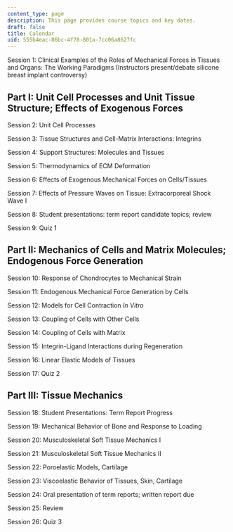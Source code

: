 ```yaml
---
content_type: page
description: This page provides course topics and key dates.
draft: false
title: Calendar
uid: 555b4eac-86bc-4f78-801a-7cc06a8627fc
---
```

Session 1: Clinical Examples of the Roles of Mechanical Forces in Tissues and Organs: The Working Paradigms (Instructors present/debate silicone breast implant controversy)

## Part I: Unit Cell Processes and Unit Tissue Structure; Effects of Exogenous Forces

Session 2: Unit Cell Processes

Session 3: Tissue Structures and Cell-Matrix Interactions: Integrins

Session 4: Support Structures: Molecules and Tissues

Session 5: Thermodynamics of ECM Deformation

Session 6: Effects of Exogenous Mechanical Forces on Cells/Tissues

Session 7: Effects of Pressure Waves on Tissue: Extracorporeal Shock Wave I

Session 8: Student presentations: term report candidate topics; review

Session 9: Quiz 1

## Part II: Mechanics of Cells and Matrix Molecules; Endogenous Force Generation

Session 10: Response of Chondrocytes to Mechanical Strain

Session 11: Endogenous Mechanical Force Generation by Cells

Session 12: Models for Cell Contraction *In Vitro*

Session 13: Coupling of Cells with Other Cells

Session 14: Coupling of Cells with Matrix

Session 15: Integrin-Ligand Interactions during Regeneration

Session 16: Linear Elastic Models of Tissues

Session 17: Quiz 2

## Part III: Tissue Mechanics

Session 18: Student Presentations: Term Report Progress

Session 19: Mechanical Behavior of Bone and Response to Loading

Session 20: Musculoskeletal Soft Tissue Mechanics I

Session 21: Musculoskeletal Soft Tissue Mechanics II

Session 22: Poroelastic Models, Cartilage

Session 23: Viscoelastic Behavior of Tissues, Skin, Cartilage

Session 24: Oral presentation of term reports; written report due

Session 25: Review

Session 26: Quiz 3